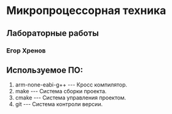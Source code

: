 # Микропроцессорная техника 
## Лабораторные работы
### Егор Хренов
## Используемое ПО:
1. arm-none-eabi-g++ --- Кросс компилятор.
1. make --- Система сборки проекта.
1. cmake --- Система управления проектом.
1. git --- Система контроли версии.